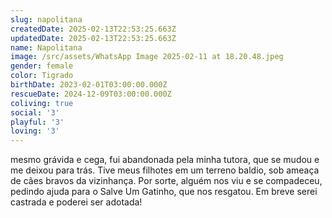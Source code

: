 ```yaml
---
slug: napolitana
createdDate: 2025-02-13T22:53:25.663Z
updatedDate: 2025-02-13T22:53:25.663Z
name: Napolitana
image: /src/assets/WhatsApp Image 2025-02-11 at 18.20.48.jpeg
gender: female
color: Tigrado
birthDate: 2023-02-01T03:00:00.000Z
rescueDate: 2024-12-09T03:00:00.000Z
coliving: true
social: '3'
playful: '3'
loving: '3'
---
```


mesmo grávida e cega, fui abandonada pela minha tutora, que se mudou e me deixou para trás. Tive meus filhotes em um terreno baldio, sob ameaça de cães bravos da vizinhança. Por sorte, alguém nos viu e se compadeceu, pedindo ajuda para o Salve Um Gatinho, que nos resgatou. Em breve serei castrada e poderei ser adotada!
